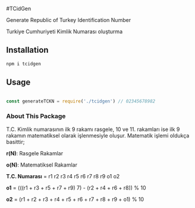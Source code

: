 #TCidGen

Generate Republic of Turkey Identification Number

Turkiye Cumhuriyeti Kimlik Numarası oluşturma

## Installation 

```bash
npm i tcidgen
```

## Usage

````javascript

const generateTCKN = require('./tcidgen') // 02345678982 

````

### About This Package

T.C. Kimlik numarasının ilk 9 rakamı rasgele, 10 ve 11. rakamları ise ilk 9 
rakamın matematiksel olarak işlenmesiyle oluşur. Matematik işlemi oldukça basittir;

**r(N)**: Rasgele Rakamlar

**o(N)**: Matematiksel Rakamlar

**T.C. Numarası** = r1 r2 r3 r4 r5 r6 r7 r8 r9 o1 o2

**o1** = (((r1 + r3 + r5 + r7 + r9)  7) - (r2 + r4 + r6 + r8)) % 10
 
**o2** = (r1 + r2 + r3 + r4 + r5 + r6 + r7 + r8 + r9 + o1) % 10
 